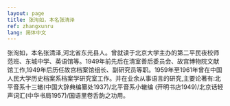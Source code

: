 ```yaml
---
layout: page
title: 张洵如，本名张清泽
ref: zhangxunru
lang: 简体中文
---
```


张洵如，本名张清泽,河北省东光县人。曾就读于北京大学主办的第二平民夜校师范班、东城中学、英语馆等。1949年前先后在清室善后委员会、故宫博物院文献馆工作,1949年后历任故宫档案馆组长、副研究员等职。1959年至1961年曾在中国人民大学历史档案系档案学研究室工作。并在业余从事语言的研究,主要论著有:北平音系十三辙(中国大辞典编纂处1937)/北平音系小辙编 (开明书店1949)/北京话轻声词汇(中华书局1957)/国语里卷舌韵之功用。

